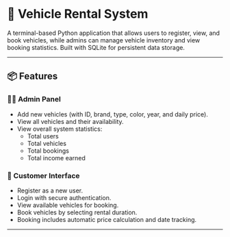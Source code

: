 # 🚗 Vehicle Rental System

A terminal-based Python application that allows users to register, view, and book vehicles, while admins can manage vehicle inventory and view booking statistics. Built with SQLite for persistent data storage.

---

## 📦 Features

### 🧑‍💼 Admin Panel
- Add new vehicles (with ID, brand, type, color, year, and daily price).
- View all vehicles and their availability.
- View overall system statistics:
  - Total users
  - Total vehicles
  - Total bookings
  - Total income earned

### 👥 Customer Interface
- Register as a new user.
- Login with secure authentication.
- View available vehicles for booking.
- Book vehicles by selecting rental duration.
- Booking includes automatic price calculation and date tracking.

---



